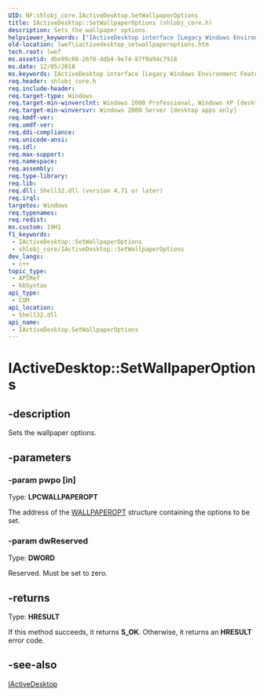```yaml
---
UID: NF:shlobj_core.IActiveDesktop.SetWallpaperOptions
title: IActiveDesktop::SetWallpaperOptions (shlobj_core.h)
description: Sets the wallpaper options.
helpviewer_keywords: ["IActiveDesktop interface [Legacy Windows Environment Features]","SetWallpaperOptions method","IActiveDesktop.SetWallpaperOptions","IActiveDesktop::SetWallpaperOptions","SetWallpaperOptions","SetWallpaperOptions method [Legacy Windows Environment Features]","SetWallpaperOptions method [Legacy Windows Environment Features]","IActiveDesktop interface","_win32_IActiveDesktop_SetWallpaperOptions","lwef.iactivedesktop_setwallpaperoptions","shell.iactivedesktop_setwallpaperoptions","shlobj_core/IActiveDesktop::SetWallpaperOptions"]
old-location: lwef\iactivedesktop_setwallpaperoptions.htm
tech.root: lwef
ms.assetid: dbe09c68-26f8-4db4-9e74-87f0a94c7918
ms.date: 12/05/2018
ms.keywords: IActiveDesktop interface [Legacy Windows Environment Features],SetWallpaperOptions method, IActiveDesktop.SetWallpaperOptions, IActiveDesktop::SetWallpaperOptions, SetWallpaperOptions, SetWallpaperOptions method [Legacy Windows Environment Features], SetWallpaperOptions method [Legacy Windows Environment Features],IActiveDesktop interface, _win32_IActiveDesktop_SetWallpaperOptions, lwef.iactivedesktop_setwallpaperoptions, shell.iactivedesktop_setwallpaperoptions, shlobj_core/IActiveDesktop::SetWallpaperOptions
req.header: shlobj_core.h
req.include-header: 
req.target-type: Windows
req.target-min-winverclnt: Windows 2000 Professional, Windows XP [desktop apps only]
req.target-min-winversvr: Windows 2000 Server [desktop apps only]
req.kmdf-ver: 
req.umdf-ver: 
req.ddi-compliance: 
req.unicode-ansi: 
req.idl: 
req.max-support: 
req.namespace: 
req.assembly: 
req.type-library: 
req.lib: 
req.dll: Shell32.dll (version 4.71 or later)
req.irql: 
targetos: Windows
req.typenames: 
req.redist: 
ms.custom: 19H1
f1_keywords:
 - IActiveDesktop::SetWallpaperOptions
 - shlobj_core/IActiveDesktop::SetWallpaperOptions
dev_langs:
 - c++
topic_type:
 - APIRef
 - kbSyntax
api_type:
 - COM
api_location:
 - Shell32.dll
api_name:
 - IActiveDesktop.SetWallpaperOptions
---
```


# IActiveDesktop::SetWallpaperOptions


## -description

Sets the wallpaper options.

## -parameters

### -param pwpo [in]

Type: <b>LPCWALLPAPEROPT</b>

The address of the <a href="https://docs.microsoft.com/windows/desktop/api/shlobj_core/ns-shlobj_core-wallpaperopt">WALLPAPEROPT</a> structure containing the options to be set.

### -param dwReserved

Type: <b>DWORD</b>

Reserved. Must be set to zero.

## -returns

Type: <b>HRESULT</b>

If this method succeeds, it returns <b xmlns:loc="http://microsoft.com/wdcml/l10n">S_OK</b>. Otherwise, it returns an <b xmlns:loc="http://microsoft.com/wdcml/l10n">HRESULT</b> error code.

## -see-also

<a href="https://docs.microsoft.com/windows/desktop/api/shlobj_core/nn-shlobj_core-iactivedesktop">IActiveDesktop</a>

